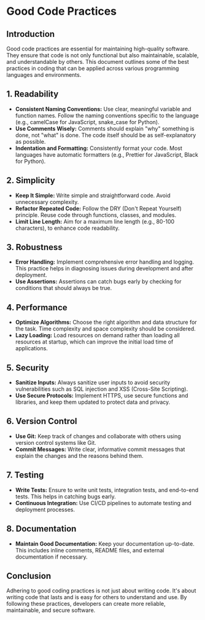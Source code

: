 # Good Code Practices

## Introduction
Good code practices are essential for maintaining high-quality software. They ensure that code is not only functional but also maintainable, scalable, and understandable by others. This document outlines some of the best practices in coding that can be applied across various programming languages and environments.

## 1. Readability
- **Consistent Naming Conventions:** Use clear, meaningful variable and function names. Follow the naming conventions specific to the language (e.g., camelCase for JavaScript, snake_case for Python).
- **Use Comments Wisely:** Comments should explain "why" something is done, not "what" is done. The code itself should be as self-explanatory as possible.
- **Indentation and Formatting:** Consistently format your code. Most languages have automatic formatters (e.g., Prettier for JavaScript, Black for Python).

## 2. Simplicity
- **Keep It Simple:** Write simple and straightforward code. Avoid unnecessary complexity.
- **Refactor Repeated Code:** Follow the DRY (Don't Repeat Yourself) principle. Reuse code through functions, classes, and modules.
- **Limit Line Length:** Aim for a maximum line length (e.g., 80-100 characters), to enhance code readability.

## 3. Robustness
- **Error Handling:** Implement comprehensive error handling and logging. This practice helps in diagnosing issues during development and after deployment.
- **Use Assertions:** Assertions can catch bugs early by checking for conditions that should always be true.

## 4. Performance
- **Optimize Algorithms:** Choose the right algorithm and data structure for the task. Time complexity and space complexity should be considered.
- **Lazy Loading:** Load resources on demand rather than loading all resources at startup, which can improve the initial load time of applications.

## 5. Security
- **Sanitize Inputs:** Always sanitize user inputs to avoid security vulnerabilities such as SQL injection and XSS (Cross-Site Scripting).
- **Use Secure Protocols:** Implement HTTPS, use secure functions and libraries, and keep them updated to protect data and privacy.

## 6. Version Control
- **Use Git:** Keep track of changes and collaborate with others using version control systems like Git.
- **Commit Messages:** Write clear, informative commit messages that explain the changes and the reasons behind them.

## 7. Testing
- **Write Tests:** Ensure to write unit tests, integration tests, and end-to-end tests. This helps in catching bugs early.
- **Continuous Integration:** Use CI/CD pipelines to automate testing and deployment processes.

## 8. Documentation
- **Maintain Good Documentation:** Keep your documentation up-to-date. This includes inline comments, README files, and external documentation if necessary.

## Conclusion
Adhering to good coding practices is not just about writing code. It's about writing code that lasts and is easy for others to understand and use. By following these practices, developers can create more reliable, maintainable, and secure software.

[//]: # (This document provides a comprehensive overview of good coding practices, tailored to Charlytoc's experience and the technologies he uses.)
